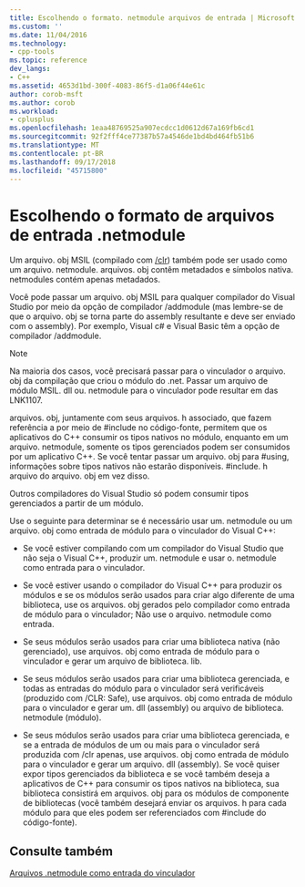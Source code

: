 ```yaml
---
title: Escolhendo o formato. netmodule arquivos de entrada | Microsoft Docs
ms.custom: ''
ms.date: 11/04/2016
ms.technology:
- cpp-tools
ms.topic: reference
dev_langs:
- C++
ms.assetid: 4653d1bd-300f-4083-86f5-d1a06f44e61c
author: corob-msft
ms.author: corob
ms.workload:
- cplusplus
ms.openlocfilehash: 1eaa48769525a907ecdcc1d0612d67a169fb6cd1
ms.sourcegitcommit: 92f2fff4ce77387b57a4546de1bd4bd464fb51b6
ms.translationtype: MT
ms.contentlocale: pt-BR
ms.lasthandoff: 09/17/2018
ms.locfileid: "45715800"
---
```

# <a name="choosing-the-format-of-netmodule-input-files"></a>Escolhendo o formato de arquivos de entrada .netmodule

Um arquivo. obj MSIL (compilado com [/clr](../../build/reference/clr-common-language-runtime-compilation.md)) também pode ser usado como um arquivo. netmodule.  arquivos. obj contêm metadados e símbolos nativa.  netmodules contém apenas metadados.

Você pode passar um arquivo. obj MSIL para qualquer compilador do Visual Studio por meio da opção de compilador /addmodule (mas lembre-se de que o arquivo. obj se torna parte do assembly resultante e deve ser enviado com o assembly).  Por exemplo, Visual c# e Visual Basic têm a opção de compilador /addmodule.

> [!NOTE]
>  Na maioria dos casos, você precisará passar para o vinculador o arquivo. obj da compilação que criou o módulo do .net.  Passar um arquivo de módulo MSIL. dll ou. netmodule para o vinculador pode resultar em das LNK1107.

arquivos. obj, juntamente com seus arquivos. h associado, que fazem referência a por meio de #include no código-fonte, permitem que os aplicativos do C++ consumir os tipos nativos no módulo, enquanto em um arquivo. netmodule, somente os tipos gerenciados podem ser consumidos por um aplicativo C++.  Se você tentar passar um arquivo. obj para #using, informações sobre tipos nativos não estarão disponíveis. #include. h arquivo do arquivo. obj em vez disso.

Outros compiladores do Visual Studio só podem consumir tipos gerenciados a partir de um módulo.

Use o seguinte para determinar se é necessário usar um. netmodule ou um arquivo. obj como entrada de módulo para o vinculador do Visual C++:

- Se você estiver compilando com um compilador do Visual Studio que não seja o Visual C++, produzir um. netmodule e usar o. netmodule como entrada para o vinculador.

- Se você estiver usando o compilador do Visual C++ para produzir os módulos e se os módulos serão usados para criar algo diferente de uma biblioteca, use os arquivos. obj gerados pelo compilador como entrada de módulo para o vinculador; Não use o arquivo. netmodule como entrada.

- Se seus módulos serão usados para criar uma biblioteca nativa (não gerenciado), use arquivos. obj como entrada de módulo para o vinculador e gerar um arquivo de biblioteca. lib.

- Se seus módulos serão usados para criar uma biblioteca gerenciada, e todas as entradas do módulo para o vinculador será verificáveis (produzido com /CLR: Safe), use arquivos. obj como entrada de módulo para o vinculador e gerar um. dll (assembly) ou arquivo de biblioteca. netmodule (módulo).

- Se seus módulos serão usados para criar uma biblioteca gerenciada, e se a entrada de módulos de um ou mais para o vinculador será produzida com /clr apenas, use arquivos. obj como entrada de módulo para o vinculador e gerar um arquivo. dll (assembly).  Se você quiser expor tipos gerenciados da biblioteca e se você também deseja a aplicativos de C++ para consumir os tipos nativos na biblioteca, sua biblioteca consistirá em arquivos. obj para os módulos de componente de bibliotecas (você também desejará enviar os arquivos. h para cada módulo para que eles podem ser referenciados com #include do código-fonte).

## <a name="see-also"></a>Consulte também

[Arquivos .netmodule como entrada do vinculador](../../build/reference/netmodule-files-as-linker-input.md)
